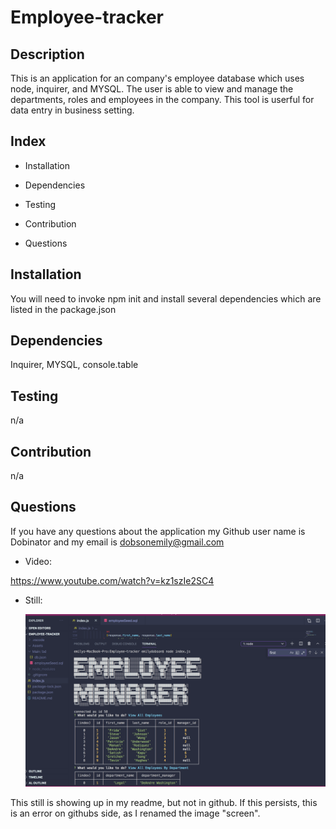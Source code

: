 # Employee-tracker

## Description
 This is an application for an company's employee database which uses node, inquirer, and MYSQL. The user is able to view and manage the departments, roles and employees in the company. This tool is userful for data entry in business setting.

## Index
* Installation

* Dependencies

* Testing

* Contribution

* Questions


## Installation
You will need to invoke npm init and install several dependencies which are listed in the package.json
## Dependencies
Inquirer, MYSQL, console.table

## Testing
n/a

## Contribution
n/a

## Questions
  If you have any questions about the application my Github user name is Dobinator and my email is dobsonemily@gmail.com

* Video:

 https://www.youtube.com/watch?v=kz1szIe2SC4

* Still:

  ![Employee tracker](assets/screen.png)

 This still is showing up in my readme, but not in github. If this persists, this is an error on githubs side, as I renamed the image "screen".
  



